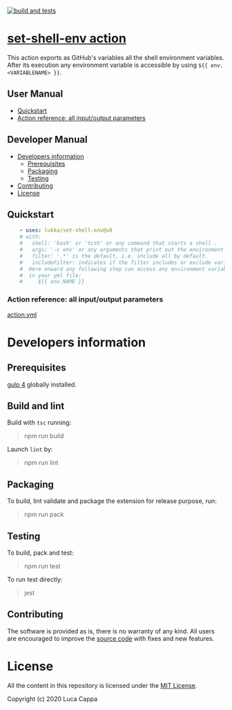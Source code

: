 [![build and tests](https://github.com/lukka/set-shell-env/workflows/build-test/badge.svg)](https://github.com/lukka/set-shell-env)

# [**set-shell-env** action ](https://github.com/marketplace/actions/run-cmake)

This action exports as GitHub's variables all the shell environment variables. After its execution any environment variable is accessible by using `${{ env.<VARIABLENAME> }}`.

 ## User Manual
 * [Quickstart](#quickstart)
 * [Action reference: all input/output parameters](#reference)
 
 ## Developer Manual
 * [Developers information](#developers-information)
   * [Prerequisites](#prerequisites)
   * [Packaging](#packaging)
   * [Testing](#testing)
  * [Contributing](#contributing)
  * [License](#license)

## <a id='quickstart'>Quickstart</a>

```yaml
    - uses: lukka/set-shell-env@v0
    # with:
    #   shell: 'bash' or 'tcsh' or any command that starts a shell .
    #   args: '-c env' or any arguments that print out the environment variables as pairs of: NAME=VALUE .
    #   filter: '.*' is the default, i.e. include all by default.
    #   includeFilter: indicates if the filter includes or exclude variables.
    #  Here onward any following step can access any environment variable using:
    #  in your yml file:
    #     ${{ env.NAME }}
```

### <a id='reference'>Action reference: all input/output parameters</a>

[action.yml](https://github.com/lukka/set-shell-env/blob/v0/action.yml)

# Developers information

## Prerequisites
[gulp 4](https://www.npmjs.com/package/gulp4) globally installed.

## Build and lint
Build with `tsc` running:

 > npm run build

Launch `lint` by:

 > npm run lint

## Packaging
To build, lint validate and package the extension for release purpose, run:

  > npm run pack

## Testing

To build, pack and test:
 
 > npm run test

 To run test directly:
 
 > jest

## <a id='contributing'>Contributing</a>

The software is provided as is, there is no warranty of any kind. All users are encouraged to improve the [source code](https://github.com/lukka/set-shell-env) with fixes and new features.

# License
All the content in this repository is licensed under the [MIT License](LICENSE.txt).

Copyright (c) 2020 Luca Cappa
